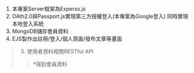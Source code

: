 1. 本專案Server框架為Experss.js
2. OAth2.0與Passport.js實現第三方授權登入(本專案為Google登入)
同時實現本地登入系統
3. MongoDB儲存會員資料
4. EJS製作出註冊/登入/個人頁面/發布文章等畫面
>5. 使用者資料相關RESTful API
>>*得到會員資料
